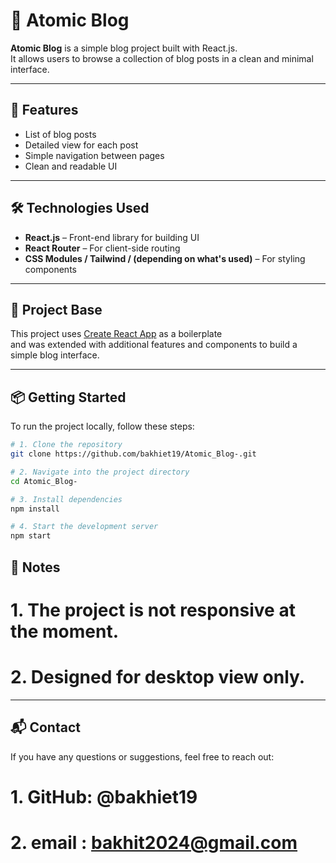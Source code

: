 # 📝 Atomic Blog

**Atomic Blog** is a simple blog project built with React.js.  
It allows users to browse a collection of blog posts in a clean and minimal interface.

---

## 🚀 Features

- List of blog posts
- Detailed view for each post
- Simple navigation between pages
- Clean and readable UI

---

## 🛠️ Technologies Used

- **React.js** – Front-end library for building UI
- **React Router** – For client-side routing
- **CSS Modules / Tailwind / (depending on what's used)** – For styling components

---

## 🧩 Project Base

This project uses [Create React App](https://github.com/facebook/create-react-app) as a boilerplate  
and was extended with additional features and components to build a simple blog interface.

---

## 📦 Getting Started

To run the project locally, follow these steps:

```bash
# 1. Clone the repository
git clone https://github.com/bakhiet19/Atomic_Blog-.git

# 2. Navigate into the project directory
cd Atomic_Blog-

# 3. Install dependencies
npm install

# 4. Start the development server
npm start
```

## 📌 Notes

# 1. The project is not responsive at the moment.
# 2. Designed for desktop view only.

---

## 📬 Contact
If you have any questions or suggestions, feel free to reach out:
# 1. GitHub: @bakhiet19
# 2. email : bakhit2024@gmail.com
